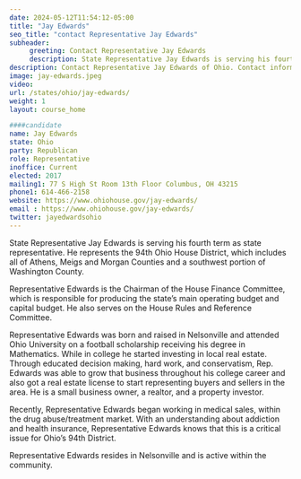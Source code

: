 ```yaml
---
date: 2024-05-12T11:54:12-05:00
title: "Jay Edwards"
seo_title: "contact Representative Jay Edwards"
subheader:
     greeting: Contact Representative Jay Edwards
     description: State Representative Jay Edwards is serving his fourth term as state representative. He represents the 94th Ohio House District, which includes all of Athens, Meigs and Morgan Counties and a southwest portion of Washington County.
description: Contact Representative Jay Edwards of Ohio. Contact information for Jay Edwards includes email address, phone number, and mailing address.
image: jay-edwards.jpeg
video:
url: /states/ohio/jay-edwards/
weight: 1
layout: course_home

####candidate
name: Jay Edwards
state: Ohio
party: Republican
role: Representative
inoffice: Current
elected: 2017
mailing1: 77 S High St Room 13th Floor Columbus, OH 43215
phone1: 614-466-2158
website: https://www.ohiohouse.gov/jay-edwards/
email : https://www.ohiohouse.gov/jay-edwards/
twitter: jayedwardsohio
---
```

State Representative Jay Edwards is serving his fourth term as state representative. He represents the 94th Ohio House District, which includes all of Athens, Meigs and Morgan Counties and a southwest portion of Washington County.

Representative Edwards is the Chairman of the House Finance Committee, which is responsible for producing the state’s main operating budget and capital budget. He also serves on the House Rules and Reference Committee.

Representative Edwards was born and raised in Nelsonville and attended Ohio University on a football scholarship receiving his degree in Mathematics. While in college he started investing in local real estate. Through educated decision making, hard work, and conservatism, Rep. Edwards was able to grow that business throughout his college career and also got a real estate license to start representing buyers and sellers in the area. He is a small business owner, a realtor, and a property investor.

Recently, Representative Edwards began working in medical sales, within the drug abuse/treatment market. With an understanding about addiction and health insurance, Representative Edwards knows that this is a critical issue for Ohio’s 94th District.

Representative Edwards resides in Nelsonville and is active within the community.
